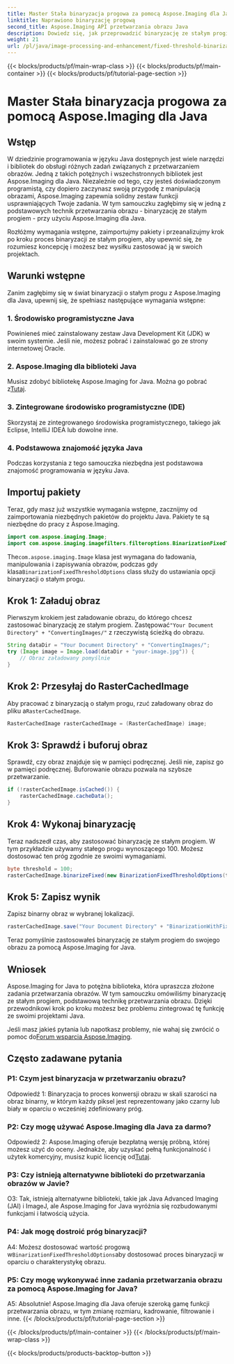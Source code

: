 ```yaml
---
title: Master Stała binaryzacja progowa za pomocą Aspose.Imaging dla Java
linktitle: Naprawiono binaryzację progową
second_title: Aspose.Imaging API przetwarzania obrazu Java
description: Dowiedz się, jak przeprowadzić binaryzację ze stałym progiem na obrazach przy użyciu Aspose.Imaging dla Java.
weight: 21
url: /pl/java/image-processing-and-enhancement/fixed-threshold-binarization/
---
```


{{< blocks/products/pf/main-wrap-class >}}
{{< blocks/products/pf/main-container >}}
{{< blocks/products/pf/tutorial-page-section >}}

# Master Stała binaryzacja progowa za pomocą Aspose.Imaging dla Java

## Wstęp

W dziedzinie programowania w języku Java dostępnych jest wiele narzędzi i bibliotek do obsługi różnych zadań związanych z przetwarzaniem obrazów. Jedną z takich potężnych i wszechstronnych bibliotek jest Aspose.Imaging dla Java. Niezależnie od tego, czy jesteś doświadczonym programistą, czy dopiero zaczynasz swoją przygodę z manipulacją obrazami, Aspose.Imaging zapewnia solidny zestaw funkcji usprawniających Twoje zadania. W tym samouczku zagłębimy się w jedną z podstawowych technik przetwarzania obrazu - binaryzację ze stałym progiem - przy użyciu Aspose.Imaging dla Java.

Rozłóżmy wymagania wstępne, zaimportujmy pakiety i przeanalizujmy krok po kroku proces binaryzacji ze stałym progiem, aby upewnić się, że rozumiesz koncepcję i możesz bez wysiłku zastosować ją w swoich projektach.

## Warunki wstępne

Zanim zagłębimy się w świat binaryzacji o stałym progu z Aspose.Imaging dla Java, upewnij się, że spełniasz następujące wymagania wstępne:

### 1. Środowisko programistyczne Java

Powinieneś mieć zainstalowany zestaw Java Development Kit (JDK) w swoim systemie. Jeśli nie, możesz pobrać i zainstalować go ze strony internetowej Oracle.

### 2. Aspose.Imaging dla biblioteki Java

 Musisz zdobyć bibliotekę Aspose.Imaging for Java. Można go pobrać z[Tutaj](https://releases.aspose.com/imaging/java/).

### 3. Zintegrowane środowisko programistyczne (IDE)

Skorzystaj ze zintegrowanego środowiska programistycznego, takiego jak Eclipse, IntelliJ IDEA lub dowolne inne.

### 4. Podstawowa znajomość języka Java

Podczas korzystania z tego samouczka niezbędna jest podstawowa znajomość programowania w języku Java.

## Importuj pakiety

Teraz, gdy masz już wszystkie wymagania wstępne, zacznijmy od zaimportowania niezbędnych pakietów do projektu Java. Pakiety te są niezbędne do pracy z Aspose.Imaging.

```java
import com.aspose.imaging.Image;
import com.aspose.imaging.imagefilters.filteroptions.BinarizationFixedThresholdOptions;
```

 The`com.aspose.imaging.Image` klasa jest wymagana do ładowania, manipulowania i zapisywania obrazów, podczas gdy klasa`BinarizationFixedThresholdOptions` class służy do ustawiania opcji binaryzacji o stałym progu.

## Krok 1: Załaduj obraz

 Pierwszym krokiem jest załadowanie obrazu, do którego chcesz zastosować binaryzację ze stałym progiem. Zastępować`"Your Document Directory" + "ConvertingImages/"` z rzeczywistą ścieżką do obrazu.

```java
String dataDir = "Your Document Directory" + "ConvertingImages/";
try (Image image = Image.load(dataDir + "your-image.jpg")) {
    // Obraz załadowany pomyślnie
}
```

## Krok 2: Przesyłaj do RasterCachedImage

 Aby pracować z binaryzacją o stałym progu, rzuć załadowany obraz do pliku a`RasterCachedImage`.

```java
RasterCachedImage rasterCachedImage = (RasterCachedImage) image;
```

## Krok 3: Sprawdź i buforuj obraz

Sprawdź, czy obraz znajduje się w pamięci podręcznej. Jeśli nie, zapisz go w pamięci podręcznej. Buforowanie obrazu pozwala na szybsze przetwarzanie.

```java
if (!rasterCachedImage.isCached()) {
    rasterCachedImage.cacheData();
}
```

## Krok 4: Wykonaj binaryzację

Teraz nadszedł czas, aby zastosować binaryzację ze stałym progiem. W tym przykładzie używamy stałego progu wynoszącego 100. Możesz dostosować ten próg zgodnie ze swoimi wymaganiami.

```java
byte threshold = 100;
rasterCachedImage.binarizeFixed(new BinarizationFixedThresholdOptions(threshold));
```

## Krok 5: Zapisz wynik

Zapisz binarny obraz w wybranej lokalizacji.

```java
rasterCachedImage.save("Your Document Directory" + "BinarizationWithFixedThreshold_out.jpg");
```

Teraz pomyślnie zastosowałeś binaryzację ze stałym progiem do swojego obrazu za pomocą Aspose.Imaging for Java.

## Wniosek

Aspose.Imaging for Java to potężna biblioteka, która upraszcza złożone zadania przetwarzania obrazów. W tym samouczku omówiliśmy binaryzację ze stałym progiem, podstawową technikę przetwarzania obrazu. Dzięki przewodnikowi krok po kroku możesz bez problemu zintegrować tę funkcję ze swoimi projektami Java.

Jeśli masz jakieś pytania lub napotkasz problemy, nie wahaj się zwrócić o pomoc do[Forum wsparcia Aspose.Imaging](https://forum.aspose.com/).

## Często zadawane pytania

### P1: Czym jest binaryzacja w przetwarzaniu obrazu?

Odpowiedź 1: Binaryzacja to proces konwersji obrazu w skali szarości na obraz binarny, w którym każdy piksel jest reprezentowany jako czarny lub biały w oparciu o wcześniej zdefiniowany próg.

### P2: Czy mogę używać Aspose.Imaging dla Java za darmo?

 Odpowiedź 2: Aspose.Imaging oferuje bezpłatną wersję próbną, której możesz użyć do oceny. Jednakże, aby uzyskać pełną funkcjonalność i użytek komercyjny, musisz kupić licencję od[Tutaj](https://purchase.aspose.com/buy).

### P3: Czy istnieją alternatywne biblioteki do przetwarzania obrazów w Javie?

O3: Tak, istnieją alternatywne biblioteki, takie jak Java Advanced Imaging (JAI) i ImageJ, ale Aspose.Imaging for Java wyróżnia się rozbudowanymi funkcjami i łatwością użycia.

### P4: Jak mogę dostroić próg binaryzacji?

 A4: Możesz dostosować wartość progową w`BinarizationFixedThresholdOptions`aby dostosować proces binaryzacji w oparciu o charakterystykę obrazu.

### P5: Czy mogę wykonywać inne zadania przetwarzania obrazu za pomocą Aspose.Imaging for Java?

A5: Absolutnie! Aspose.Imaging dla Java oferuje szeroką gamę funkcji przetwarzania obrazu, w tym zmianę rozmiaru, kadrowanie, filtrowanie i inne.
{{< /blocks/products/pf/tutorial-page-section >}}

{{< /blocks/products/pf/main-container >}}
{{< /blocks/products/pf/main-wrap-class >}}

{{< blocks/products/products-backtop-button >}}
